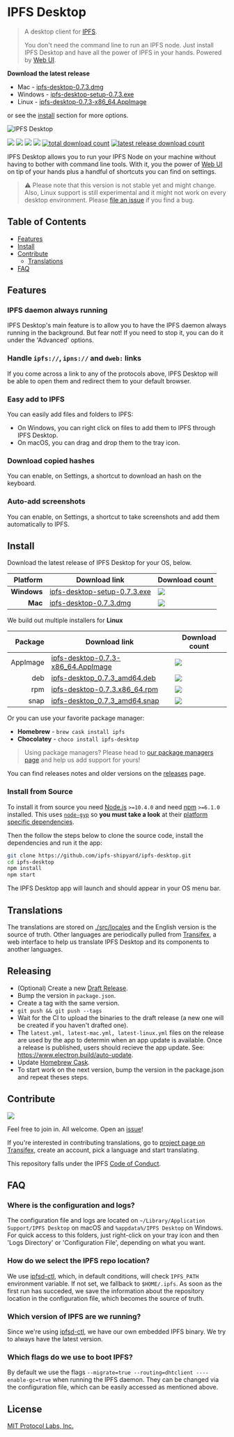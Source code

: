 # IPFS Desktop

> A desktop client for [IPFS](https://ipfs.io).
>
> You don't need the command line to run an IPFS node. Just install IPFS Desktop and have all the power of IPFS in your hands. Powered by [Web UI](https://github.com/ipfs-shipyard/ipfs-webui).

**Download the latest release**

- Mac - [ipfs-desktop-0.7.3.dmg](https://github.com/ipfs-shipyard/ipfs-desktop/releases/download/v0.7.3/ipfs-desktop-0.7.3.dmg)
- Windows - [ipfs-desktop-setup-0.7.3.exe](https://github.com/ipfs-shipyard/ipfs-desktop/releases/download/v0.7.3/ipfs-desktop-setup-0.7.3.exe) 
- Linux - [ipfs-desktop-0.7.3-x86_64.AppImage](https://github.com/ipfs-shipyard/ipfs-desktop/releases/download/v0.7.3/ipfs-desktop-0.7.3-x86_64.AppImage)

or see the [install](#install) section for more options.

![IPFS Desktop](https://user-images.githubusercontent.com/157609/55424318-426b1680-5580-11e9-93ec-ec261879367f.jpg)

[![](https://img.shields.io/badge/made%20by-Protocol%20Labs-blue.svg?style=flat-square)](https://protocol.ai/)
[![](https://img.shields.io/badge/project-IPFS-blue.svg?style=flat-square)](http://ipfs.io/)
[![](https://img.shields.io/badge/freenode-%23ipfs-blue.svg?style=flat-square)](http://webchat.freenode.net/?channels=%23ipfs)
[![](https://david-dm.org/ipfs-shipyard/ipfs-desktop.svg?style=flat-square)](https://david-dm.org/ipfs-shipyard/ipfs-desktop)
[![total download count](https://img.shields.io/github/downloads/ipfs-shipyard/ipfs-desktop/total.svg?style=flat-square)](https://github.com/ipfs-shipyard/ipfs-desktop/releases)
[![latest release download count](https://img.shields.io/github/downloads-pre/ipfs-shipyard/ipfs-desktop/v0.7.3/total.svg?style=flat-square)](https://github.com/ipfs-shipyard/ipfs-desktop/releases/tag/v0.7.3)

IPFS Desktop allows you to run your IPFS Node on your machine without having to bother with command line tools. With it, you the power of [Web UI](https://github.com/ipfs-shipyard/ipfs-webui) on tip of your hands plus a handful of shortcuts you can find on settings.

> ⚠ Please note that this version is not stable yet and might change. Also, Linux support is still experimental and it might not work on every desktop environment. Please [file an issue](https://github.com/ipfs-shipyard/ipfs-desktop/issues/new) if you find a bug.

## Table of Contents

- [Features](#features)
- [Install](#install)
- [Contribute](#contribute)
    - [Translations](#translations)
- [FAQ](#faq)

## Features

### IPFS daemon always running

IPFS Desktop's main feature is to allow you to have the IPFS daemon always running in the background. But fear not! If you need to stop it, you can do it under the 'Advanced' options.

### Handle `ipfs://`, `ipns://` and `dweb:` links

If you come across a link to any of the protocols above, IPFS Desktop will be able to open them and redirect them to your default browser.

### Easy add to IPFS

You can easily add files and folders to IPFS:

- On Windows, you can right click on files to add them to IPFS through IPFS Desktop.
- On macOS, you can drag and drop them to the tray icon.

### Download copied hashes

You can enable, on Settings, a shortcut to download an hash on the keyboard.

### Auto-add screenshots

You can enable, on Settings, a shortcut to take screenshots and add them automatically to IPFS.

## Install

Download the latest release of IPFS Desktop for your OS, below.

| Platform | Download link | Download count
|---------:|---------------|---------------
| **Windows**  | [ipfs-desktop-setup-0.7.3.exe](https://github.com/ipfs-shipyard/ipfs-desktop/releases/download/v0.7.3/ipfs-desktop-setup-0.7.3.exe) | [![](https://img.shields.io/github/downloads-pre/ipfs-shipyard/ipfs-desktop/v0.7.3/ipfs-desktop-setup-0.7.3.exe.svg?style=flat-square)](https://github.com/ipfs-shipyard/ipfs-desktop/releases/download/v0.7.3/ipfs-desktop-setup-0.7.3.exe)
| **Mac**    | [ipfs-desktop-0.7.3.dmg](https://github.com/ipfs-shipyard/ipfs-desktop/releases/download/v0.7.3/ipfs-desktop-0.7.3.dmg) | [![](https://img.shields.io/github/downloads-pre/ipfs-shipyard/ipfs-desktop/v0.7.3/ipfs-desktop-0.7.3.dmg.svg?style=flat-square)](https://github.com/ipfs-shipyard/ipfs-desktop/releases/download/v0.7.3/ipfs-desktop-0.7.3.dmg)

We build out multiple installers for **Linux**

| Package | Download link | Download count
|---------:|---------------|---------------
| AppImage | [ipfs-desktop-0.7.3-x86_64.AppImage](https://github.com/ipfs-shipyard/ipfs-desktop/releases/download/v0.7.3/ipfs-desktop-0.7.3-x86_64.AppImage) | [![](https://img.shields.io/github/downloads-pre/ipfs-shipyard/ipfs-desktop/v0.7.3/ipfs-desktop-0.7.3-x86_64.AppImage.svg?style=flat-square)](https://github.com/ipfs-shipyard/ipfs-desktop/releases/download/v0.7.3/ipfs-desktop-0.7.3-x86_64.AppImage)
| deb | [ipfs-desktop_0.7.3_amd64.deb](https://github.com/ipfs-shipyard/ipfs-desktop/releases/download/v0.7.3/ipfs-desktop_0.7.3_amd64.deb) | [![](https://img.shields.io/github/downloads-pre/ipfs-shipyard/ipfs-desktop/v0.7.3/ipfs-desktop_0.7.3_amd64.deb.svg?style=flat-square)](https://github.com/ipfs-shipyard/ipfs-desktop/releases/download/v0.7.3/ipfs-desktop_0.7.3_amd64.deb)
| rpm | [ipfs-desktop-0.7.3.x86_64.rpm](https://github.com/ipfs-shipyard/ipfs-desktop/releases/download/v0.7.3/ipfs-desktop-0.7.3.x86_64.rpm) | [![](https://img.shields.io/github/downloads-pre/ipfs-shipyard/ipfs-desktop/v0.7.3/ipfs-desktop-0.7.3.x86_64.rpm.svg?style=flat-square)](https://github.com/ipfs-shipyard/ipfs-desktop/releases/download/v0.7.3/ipfs-desktop-0.7.3.x86_64.rpm)
| snap  | [ipfs-desktop_0.7.3_amd64.snap](https://github.com/ipfs-shipyard/ipfs-desktop/releases/download/v0.7.3/ipfs-desktop_0.7.3_amd64.snap) | [![](https://img.shields.io/github/downloads-pre/ipfs-shipyard/ipfs-desktop/v0.7.3/ipfs-desktop_0.7.3_amd64.snap.svg?style=flat-square)](https://github.com/ipfs-shipyard/ipfs-desktop/releases/download/v0.7.3/ipfs-desktop_0.7.3_amd64.snap)

Or you can use your favorite package manager:

- **Homebrew** - `brew cask install ipfs`
- **Chocolatey** - `choco install ipfs-desktop`

> Using package managers? Please head to [our package managers page](https://github.com/ipfs-shipyard/ipfs-desktop/issues/691) and help us add support for yours!

You can find releases notes and older versions on the [releases](https://github.com/ipfs-shipyard/ipfs-desktop/releases) page.

### Install from Source

To install it from source you need [Node.js](https://nodejs.org/en/) `>=10.4.0` and
need [npm](npmjs.org) `>=6.1.0` installed. This uses [`node-gyp`](https://github.com/nodejs/node-gyp) so **you must take a look** at their [platform specific dependencies](https://github.com/nodejs/node-gyp#installation).

Then the follow the steps below to clone the source code, install the dependencies and run it the app:

```bash
git clone https://github.com/ipfs-shipyard/ipfs-desktop.git
cd ipfs-desktop
npm install
npm start
```

The IPFS Desktop app will launch and should appear in your OS menu bar.

## Translations

The translations are stored on [./src/locales](./src/locales) and the English version is the source of truth.
Other languages are periodically pulled from [Transifex](https://www.transifex.com/ipfs/ipfs-desktop/), a web interface to help us translate IPFS Desktop and its components to another languages.

## Releasing

- (Optional) Create a new [Draft Release](https://github.com/ipfs-shipyard/ipfs-desktop/releases).
- Bump the version in `package.json`.
- Create a tag with the same version.
- `git push && git push --tags`
- Wait for the CI to upload the binaries to the draft release (a new one will be created if you haven't drafted one).
- The `latest.yml, latest-mac.yml, latest-linux.yml` files on the release are used by the app to determin when an app update is available. Once a release is published, users should recieve the app update. See: https://www.electron.build/auto-update.
- Update [Homebrew Cask](https://github.com/Homebrew/homebrew-cask/blob/master/CONTRIBUTING.md#updating-a-cask).
- To start work on the next version, bump the version in the package.json and repeat theses steps.

## Contribute

[![](https://cdn.rawgit.com/jbenet/contribute-ipfs-gif/master/img/contribute.gif)](https://github.com/ipfs/community/#contributing-guidelines)

Feel free to join in. All welcome. Open an [issue](https://github.com/ipfs-shipyard/ipfs-desktop/issues)!

If you're interested in contributing translations, go to [project page on Transifex](https://www.transifex.com/ipfs/ipfs-desktop/translate/), create an account, pick a language and start translating.

This repository falls under the IPFS [Code of Conduct](https://github.com/ipfs/community/blob/master/code-of-conduct.md).

## FAQ

### Where is the configuration and logs?

The configuration file and logs are located on `~/Library/Application Support/IPFS Desktop` on macOS and `%appdata%/IPFS Desktop` on Windows. For quick access to this folders, just right-click on your tray icon and then 'Logs Directory' or 'Configuration File', depending on what you want.

### How do we select the IPFS repo location?

We use [ipfsd-ctl](https://github.com/ipfs/js-ipfsd-ctl), which, in default conditions, will check `IPFS_PATH` environment variable. If not set, we fallback to `$HOME/.ipfs`. As soon as the first run has succeded, we save the information about the repository location in the configuration file, which becomes the source of truth.

### Which version of IPFS are we running?

Since we're using [ipfsd-ctl](https://github.com/ipfs/js-ipfsd-ctl), we have our own embedded IPFS binary. We try to always have the latest version.

### Which flags do we use to boot IPFS?

By default we use the flags `--migrate=true --routing=dhtclient ----enable-gc=true` when running the IPFS daemon. They can be changed via the configuration file, which can be easily accessed as mentioned above.

## License

[MIT Protocol Labs, Inc.](./LICENSE)
